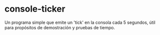 # console-ticker
Un programa simple que emite un 'tick' en la consola cada 5 segundos, útil para propósitos de demostración y pruebas de tiempo.
